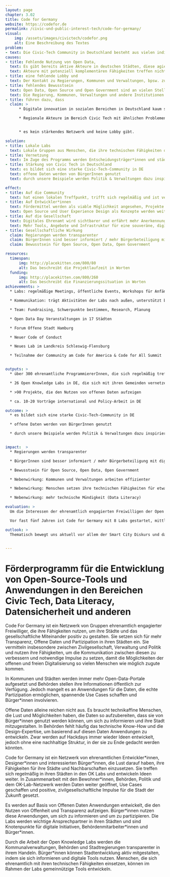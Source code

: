 ```yaml
---
layout: page
chapter: 3.02
title: Code for Germany
website: https://codefor.de
permalink: /civic-und-public-interest-tech/code-for-germany/
visual:
    img: /assets/images/civictech/codefor.png
    alt: Eine Beschreibung des Textes
problem:
- text: Die Civic-Tech Community in Deutschland besteht aus vielen individuellen Gruppierungen, die mit ähnlichen Problemen konfrontiert sind, aber kein Netzwerk und keine Lobby haben.
causes:
- title: Fehlende Nutzung von Open Data,
  text: Es gibt bereits aktive Akteure in deutschen Städten, diese agieren aber für sich und ohne Infrastruktur
  text: Akteure mit potenziell komplementären Fähigkeiten treffen nicht aufeinander.
- title: eine fehlende Lobby und
  text: Der Kontakt zu Regierungen, Kommunen und Verwaltungen, bpsw. zum Erlangen von Daten, ist für einzelne Akteure schwierig umsetzbar.
- title: fehlendes Bewusstsein
  text: Open Data, Open Source und Open Government sind an vielen Stellen unbekannt oder unverstanden
  text: Die Regierung, Kommunen, Verwaltungen und andere Institutionen arbeiten deswegen stellenweise ineffizient
- title: führen dazu, dass
  claim: >
      * Digitale innovation in sozialen Bereichen in Deutschland kaum stattfindet und viele Technologien/Werkzeuge in den „Überwachungskapitalismus“ eingebunden sind und somit keine nachhaltigen und sicheren alternativen Infrastrukturen bestehen.

      * Regionale Akteure im Bereich Civic Tech mit ähnlichen Problemen konfrontiert sind


      * es kein stärkendes Netzwerk und keine Lobby gibt.

solution:
- title: Lokale Labs
  text: Lokale Gruppen aus Menschen, die ihre technischen Fähigkeiten dazu nutzen, um das gesellschaftliche Zusammenleben positiv zu beeinflussen.
- title: Vernetzung
  text: Im Zuge des Programms werden Entscheidungsträger*innen und städtische Verwaltungen mit den lokalen Gruppen vernetzt um gemeinsam an nützlichen und innovativen Projekten für die Stadt zu arbeiten.
- title: Stärkung von Civic Tech in Deutschland
  text: es bildet sich eine starke Civic-Tech-Community in DE
  text: offene Daten werden von BürgerInnen genutzt
  text: durch unsere Beispiele werden Politik & Verwaltungen dazu inspiriert, weitere Daten zu öffnen

effect:
- title: Auf die Community
  text: hat einen lokalen Treffpunkt, trifft sich regelmäßig und ist vernetzt
- title: Auf Entwickler*innen
  text: Fördermittel werden als viable Möglichkeit angesehen, Projekte umzusetzen.
  text: Open Source und User Experience Design als Konzepte werden weiter verbreitet.
- title: Auf die Gesellschaft
  text: Digitales Ehrenamt wird sichtbarer und erfährt mehr Anerkennung.
  text: Mehr Tools, Angebote und Infrastruktur für eine souveräne, digital handlungsfähige, informierte Gesellschaft
- title: Gesellschaftliche Wirkung
  claim: Regierungen werden transparenter
  claim: BürgerInnen sind besser informiert / mehr Bürgerbeteiligung mit digitalen Tools
  claim: Bewusstsein für Open Source, Open Data, Open Government

resources:
  timespan:
      img: http://placekitten.com/800/80
      alt: Das beschreibt die Projektlaufzeit in Worten
  funding:
      img: http://placekitten.com/800/260
      alt: Das beschreibt die Finanzierungssituation in Worten
achievements: >
  * Labs: regelmäßige Meetings, öffentliche Events, Workshops für Anfängerinnen, Hackdays

  * Kommunikation: trägt Aktivitäten der Labs nach außen, unterstützt bei der Pressearbeit

  * Team: Fundraising, Schwerpunkte bestimmen, Research, Planung

  * Open Data Day Veranstaltungen in 17 Städten

  * Forum Offene Stadt Hamburg

  * Neuer Code of Conduct

  * Neues Lab im Landkreis Schleswig-Flensburg

  * Teilnahme der Community am Code for America & Code for All Summit


outputs: >
  * über 300 ehrenamtliche ProgrammiererInnen, die sich regelmäßig treffen

  * 26 Open Knowledge Labs in DE, die sich mit ihren Gemeinden vernetzen

  * >90 Projekte, die den Nutzen von offenen Daten aufzeigen

  * ca. 10-20 Vorträge international und Policy-Arbeit in DE

outcome: >
  * es bildet sich eine starke Civic-Tech-Community in DE

  * offene Daten werden von BürgerInnen genutzt

  * durch unsere Beispiele werden Politik & Verwaltungen dazu inspiriert, weitere Daten zu öffnen


impact:  >
  * Regierungen werden transparenter

  * BürgerInnen sind besser informiert / mehr Bürgerbeteiligung mit digitalen Tools

  * Bewusstsein für Open Source, Open Data, Open Government

  * Nebenwirkung: Kommunen und Verwaltungen arbeiten effizienter

  * Nebenwirkung: Menschen setzen ihre technischen Fähigkeiten für etwas Gutes ein

  * Nebenwirkung: mehr technische Mündigkeit (Data Literacy)

evaluation: >
  Um die Interessen der ehrenamtlich engagierten Freiwilligen der Open Knowledge Labs in Zukunft noch besser berücksichtigen zu können, wurde Code for Germany ein Community Rat gewählt. Dieser wird zusammen mit der Open Knowledge Foundation Deutschland e.V. die strategische Planung des Projekts vorantreiben.

  Vor fast fünf Jahren ist Code for Germany mit 8 Labs gestartet, mittlerweile gibt es in Deutschland bereits 26 Labs. Das haben wir dieses Jahr zum Anlass genommen gemeinsam über die ehrenamtlichen Strukturen zu sprechen. Beim Lab Leads Workshop haben wir unseren Code of Conduct überarbeitet, welcher im November 2018 in Kraft trat.

outlook: >
  Thematisch bewegt uns aktuell vor allem der Smart City Diskurs und damit die Chancen der offenen und freien Digitalisierung der breiten Gesellschaft zugute kommen, widmen wir uns in Zukunft noch ausführlicher dem Thema. Wir stellen unsere Labs gerne als Diskussionsort für die öffentliche digitale Infrastruktur zur Verfügung, um nach Prinzipien des Open Government offen und ko-kreativ mit Politik und Verwaltung Ideen zu entwickeln und Lösungen zu erarbeiten. Wenn ihr euch beteiligen möchtet, dann kommt zum nächsten Lab Treffen in eurer Nähe!


---
```



# Förderprogramm für die Entwicklung von Open-Source-Tools und Anwendungen in den Bereichen Civic Tech, Data Literacy, Datensicherheit und anderen

Code For Germany ist ein Netzwerk von Gruppen ehrenamtlich engagierter Freiwilliger, die ihre Fähigkeiten nutzen, um ihre Städte und das gesellschaftliche Miteinander positiv zu gestalten. Sie setzen sich für mehr Transparenz, Offene Daten und Partizipation in ihren Städten ein. Sie vermitteln insbesondere zwischen Zivilgesellschaft, Verwaltung und Politik und nutzen ihre Fähigkeiten, um die Kommunikation zwischen diesen zu verbessern und notwendige Impulse zu setzen, damit die Möglichkeiten der offenen und freien Digitalisierung so vielen Menschen wie möglich zugute kommen.

In Kommunen und Städten werden immer mehr Open-Data-Portale aufgesetzt und Behörden stellen ihre Informationen öffentlich zur Verfügung. Jedoch mangelt es an Anwendungen für die Daten, die echte Partizipation ermöglichen, spannende Use Cases schaffen und Bürger\*innen involvieren.

Offene Daten alleine reichen nicht aus. Es braucht technikaffine Menschen, die Lust und Möglichkeiten haben, die Daten so aufzubereiten, dass sie von Bürger\*innen genutzt werden können, um sich zu informieren und ihre Stadt mitzugestalten. In Behörden fehlt häufig das technische Know-How und die Design-Expertise, um basierend auf diesen Daten Anwendungen zu entwickeln. Zwar werden auf Hackdays immer wieder Ideen entwickelt, jedoch ohne eine nachhaltige Struktur, in der sie zu Ende gedacht werden könnten.

Code for Germany ist ein Netzwerk von ehrenamtlichen Entwickler\*innen, Designer\*innen und interessierten Bürger\*innen, die Lust darauf haben, ihre Fähigkeiten für ihre Städte und Nachbarschaften einzusetzen. Sie treffen sich regelmäßig in ihren Städten in den OK Labs und entwickeln Ideen weiter. In Zusammenarbeit mit den Bewohner\*innen, Behörden, Politik und dem OK-Lab-Netzwerk werden Daten weiter geöffnet, Use Cases geschaffen und positive, zivilgesellschaftliche Impulse für die Stadt der Zukunft gesetzt.

Es werden auf Basis von Offenen Daten Anwendungen entwickelt, die den Nutzen von Offenheit und Transparenz aufzeigen. Bürger\*innen nutzen diese Anwendungen, um sich zu informieren und um zu partizipieren. Die Labs werden wichtige Ansprechpartner in ihren Städten und sind Knotenpunkte für digitale Initiativen, Behördenmitarbeiter\*innen und Bürger\*innen.

Durch die Arbeit der Open Knowledge Labs werden die Kommunalverwaltungen, Behörden und Stadtregierungen transparenter in ihrem Handeln. Bürger\*innen können Stadtentwicklung aktiv mitgestalten, indem sie sich informieren und digitale Tools nutzen. Menschen, die sich ehrenamtlich mit ihren technischen Fähigkeiten einsetzen, können im Rahmen der Labs gemeinnützige Tools entwickeln.
